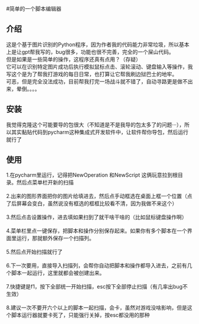 #简单的一个脚本编辑器

## 介绍
这是个基于图片识别的Python程序，因为作者我的代码能力非常垃圾，所以基本上是让gpt帮我写的，bug很多，功能也很不完善，完全的一个屎山代码。<br>
但是如果是一些简单的操作，这程序还真有点用？（存疑）<br>
它可以在识别特定图片成功后执行模拟鼠标点击、滚轮滚动、键盘输入等操作，我写这个是为了帮我打游戏的每日日常，也打算让它帮我刷边狱巴士的地牢。<br>
可恶，但是完全没法成功，目前帮我打完一场战斗就不错了，自动寻路更是做不出来，晕倒。。。。<br>

## 安装
我觉得克隆这个可能要导的包很大（不知道是不是我导的包太多了的问题···），所以其实黏贴代码到pycharm这种集成式开发软件中，让软件帮你导包，然后运行就行了<br>

## 使用
1.在pycharm里运行，记得把NewOperation 和NewScript 这俩玩意拉到根目录。然后点菜单栏开新的扫描<br><br>
2.出来的图形界面把你的图片给填进去，然后点手动框选在桌面上框一个位置（点了后屏幕会变白，虽然说没有框选的框框比较看不清，因为我做不来这个）<br><br>
3.然后点击设置操作，进去填如果扫到了就干啥干啥的（比如鼠标键盘操作啊）<br><br>
4.菜单栏里点一键保存，把脚本和操作分别保存起来。如果你有多个脚本在一个界面里运行，那就额外保存一个扫描列。<br><br>
5.然后点开始扫描就行了<br><br>
6.下一次要用，直接导入扫描列，会帮你自动把脚本和操作都导入进去，之前有几个脚本一起运行，这里就都会被创建出来。<br><br>
7.快捷键是f1，按下全部统一开始扫描，esc按下全部停止扫描（有几率出bug不生效）<br><br>
8.建议一次不要开六个以上的脚本一起扫描，会卡，虽然对游戏没啥影响，但是这个脚本运行器就要卡死了，只能强行关掉，按esc都没用的那种<br><br>


